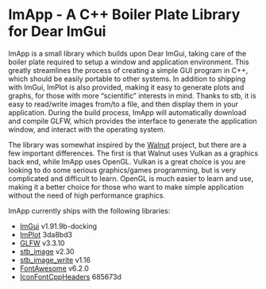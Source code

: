 # ImApp - A C++ Boiler Plate Library for Dear ImGui

ImApp is a small library which builds upon Dear ImGui, taking care of the
boiler plate required to setup a window and application environment. This
greatly streamlines the process of creating a simple GUI program in C++,
which should be easily portable to other systems. In addition to shipping
with ImGui, ImPlot is also provided, making it easy to generate plots and
graphs, for those with more “scientific” interests in mind. Thanks to stb, it
is easy to read/write images from/to a file, and then display them in your
application. During the build process, ImApp will automatically download and
compile GLFW, which provides the interface to generate the application window,
and interact with the operating system.

The library was somewhat inspired by the
[Walnut](https://github.com/TheCherno/Walnut) project, but there are a few
important differences. The first is that Walnut uses Vulkan as a graphics back
end, while ImApp uses OpenGL. Vulkan is a great choice is you are looking to do
some serious graphics/games programming, but is very complicated and difficult
to learn. OpenGL is much easier to learn and use, making it a better choice for
those who want to make simple application without the need of high performance
graphics.

ImApp currently ships with the following libraries:
 * [ImGui](https://github.com/ocornut/imgui) v1.91.9b-docking
 * [ImPlot](https://github.com/epezent/implot) 3da8bd3
 * [GLFW](https://github.com/glfw/glfw) v3.3.10
 * [stb\_image](https://github.com/nothings/stb) v2.30
 * [stb\_image\_write](https://github.com/nothings/stb) v1.16
 * [FontAwesome](https://github.com/FortAwesome/Font-Awesome) v6.2.0
 * [IconFontCppHeaders](https://github.com/juliettef/IconFontCppHeaders) 685673d
